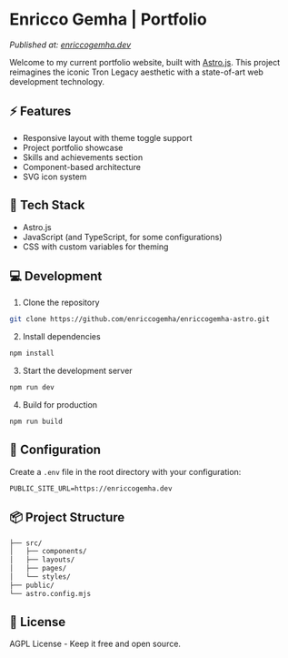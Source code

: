 # Enricco Gemha | Portfolio

*Published at: [enriccogemha.dev](https://enriccogemha.dev)*

Welcome to my current portfolio website, built with [Astro.js](https://astro.build/). This project reimagines the iconic Tron Legacy aesthetic with a state-of-art web development technology.

## ⚡ Features

- Responsive layout with theme toggle support
- Project portfolio showcase
- Skills and achievements section
- Component-based architecture
- SVG icon system

## 🚀 Tech Stack

- Astro.js
- JavaScript (and TypeScript, for some configurations)
- CSS with custom variables for theming

## 💻 Development

1. Clone the repository

```bash
git clone https://github.com/enriccogemha/enriccogemha-astro.git
```

2. Install dependencies

```bash
npm install
```

3. Start the development server

```bash
npm run dev
```

4. Build for production

```bash
npm run build
```

## 🔧 Configuration

Create a `.env` file in the root directory with your configuration:

```env
PUBLIC_SITE_URL=https://enriccogemha.dev
```

## 📦 Project Structure

```sh
├── src/
│   ├── components/
│   ├── layouts/
│   ├── pages/
│   └── styles/
├── public/
└── astro.config.mjs
```

## 📜 License

AGPL License - Keep it free and open source.
